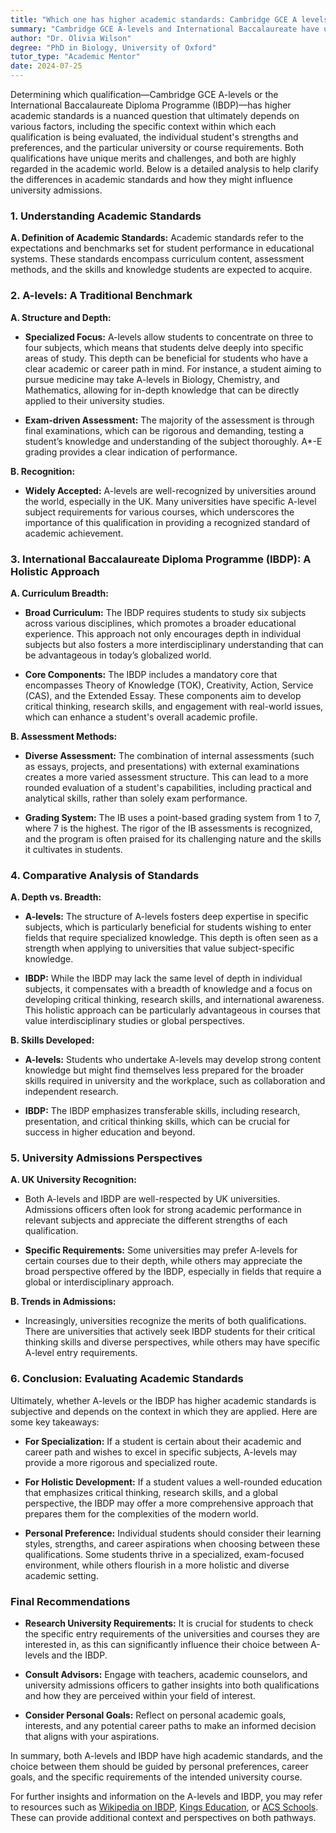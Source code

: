 ```yaml
---
title: "Which one has higher academic standards: Cambridge GCE A levels, or International Baccalaureate curriculum?"
summary: "Cambridge GCE A-levels and International Baccalaureate have unique merits; academic standards vary based on context, student strengths, and university requirements."
author: "Dr. Olivia Wilson"
degree: "PhD in Biology, University of Oxford"
tutor_type: "Academic Mentor"
date: 2024-07-25
---
```


Determining which qualification—Cambridge GCE A-levels or the International Baccalaureate Diploma Programme (IBDP)—has higher academic standards is a nuanced question that ultimately depends on various factors, including the specific context within which each qualification is being evaluated, the individual student's strengths and preferences, and the particular university or course requirements. Both qualifications have unique merits and challenges, and both are highly regarded in the academic world. Below is a detailed analysis to help clarify the differences in academic standards and how they might influence university admissions.

### 1. Understanding Academic Standards

**A. Definition of Academic Standards:**
Academic standards refer to the expectations and benchmarks set for student performance in educational systems. These standards encompass curriculum content, assessment methods, and the skills and knowledge students are expected to acquire.

### 2. A-levels: A Traditional Benchmark

**A. Structure and Depth:**
- **Specialized Focus:** A-levels allow students to concentrate on three to four subjects, which means that students delve deeply into specific areas of study. This depth can be beneficial for students who have a clear academic or career path in mind. For instance, a student aiming to pursue medicine may take A-levels in Biology, Chemistry, and Mathematics, allowing for in-depth knowledge that can be directly applied to their university studies.
  
- **Exam-driven Assessment:** The majority of the assessment is through final examinations, which can be rigorous and demanding, testing a student’s knowledge and understanding of the subject thoroughly. A*-E grading provides a clear indication of performance.

**B. Recognition:**
- **Widely Accepted:** A-levels are well-recognized by universities around the world, especially in the UK. Many universities have specific A-level subject requirements for various courses, which underscores the importance of this qualification in providing a recognized standard of academic achievement.

### 3. International Baccalaureate Diploma Programme (IBDP): A Holistic Approach

**A. Curriculum Breadth:**
- **Broad Curriculum:** The IBDP requires students to study six subjects across various disciplines, which promotes a broader educational experience. This approach not only encourages depth in individual subjects but also fosters a more interdisciplinary understanding that can be advantageous in today’s globalized world.

- **Core Components:** The IBDP includes a mandatory core that encompasses Theory of Knowledge (TOK), Creativity, Action, Service (CAS), and the Extended Essay. These components aim to develop critical thinking, research skills, and engagement with real-world issues, which can enhance a student's overall academic profile.

**B. Assessment Methods:**
- **Diverse Assessment:** The combination of internal assessments (such as essays, projects, and presentations) with external examinations creates a more varied assessment structure. This can lead to a more rounded evaluation of a student's capabilities, including practical and analytical skills, rather than solely exam performance.

- **Grading System:** The IB uses a point-based grading system from 1 to 7, where 7 is the highest. The rigor of the IB assessments is recognized, and the program is often praised for its challenging nature and the skills it cultivates in students.

### 4. Comparative Analysis of Standards

**A. Depth vs. Breadth:**
- **A-levels:** The structure of A-levels fosters deep expertise in specific subjects, which is particularly beneficial for students wishing to enter fields that require specialized knowledge. This depth is often seen as a strength when applying to universities that value subject-specific knowledge.

- **IBDP:** While the IBDP may lack the same level of depth in individual subjects, it compensates with a breadth of knowledge and a focus on developing critical thinking, research skills, and international awareness. This holistic approach can be particularly advantageous in courses that value interdisciplinary studies or global perspectives.

**B. Skills Developed:**
- **A-levels:** Students who undertake A-levels may develop strong content knowledge but might find themselves less prepared for the broader skills required in university and the workplace, such as collaboration and independent research.

- **IBDP:** The IBDP emphasizes transferable skills, including research, presentation, and critical thinking skills, which can be crucial for success in higher education and beyond.

### 5. University Admissions Perspectives

**A. UK University Recognition:**
- Both A-levels and IBDP are well-respected by UK universities. Admissions officers often look for strong academic performance in relevant subjects and appreciate the different strengths of each qualification.
  
- **Specific Requirements:** Some universities may prefer A-levels for certain courses due to their depth, while others may appreciate the broad perspective offered by the IBDP, especially in fields that require a global or interdisciplinary approach.

**B. Trends in Admissions:**
- Increasingly, universities recognize the merits of both qualifications. There are universities that actively seek IBDP students for their critical thinking skills and diverse perspectives, while others may have specific A-level entry requirements.

### 6. Conclusion: Evaluating Academic Standards

Ultimately, whether A-levels or the IBDP has higher academic standards is subjective and depends on the context in which they are applied. Here are some key takeaways:

- **For Specialization:** If a student is certain about their academic and career path and wishes to excel in specific subjects, A-levels may provide a more rigorous and specialized route.

- **For Holistic Development:** If a student values a well-rounded education that emphasizes critical thinking, research skills, and a global perspective, the IBDP may offer a more comprehensive approach that prepares them for the complexities of the modern world.

- **Personal Preference:** Individual students should consider their learning styles, strengths, and career aspirations when choosing between these qualifications. Some students thrive in a specialized, exam-focused environment, while others flourish in a more holistic and diverse academic setting.

### Final Recommendations

- **Research University Requirements:** It is crucial for students to check the specific entry requirements of the universities and courses they are interested in, as this can significantly influence their choice between A-levels and the IBDP.

- **Consult Advisors:** Engage with teachers, academic counselors, and university admissions officers to gather insights into both qualifications and how they are perceived within your field of interest.

- **Consider Personal Goals:** Reflect on personal academic goals, interests, and any potential career paths to make an informed decision that aligns with your aspirations.

In summary, both A-levels and IBDP have high academic standards, and the choice between them should be guided by personal preferences, career goals, and the specific requirements of the intended university course. 

For further insights and information on the A-levels and IBDP, you may refer to resources such as [Wikipedia on IBDP](https://en.wikipedia.org/wiki/IB_Diploma_Programme), [Kings Education](https://www.kingseducation.com/kings-life/ib-vs-a-levels), or [ACS Schools](https://www.acs-schools.com/blog/the-latest/news/ib-or-a-levels-which-will-get-you-further/). These can provide additional context and perspectives on both pathways.
    